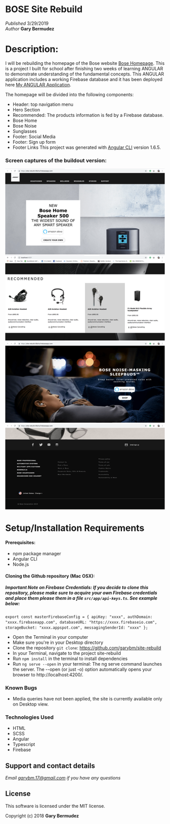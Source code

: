 # BOSE Site Rebuild

_Published_  3/29/2019 <br>
_Author_ **Gary Bermudez**

# Description:
I will be rebuilding the homepage of the Bose website [Bose Homepage](https://www.bose.com/en_us/index.html).
This is a project I built for school after finishing two weeks of learning ANGULAR to demonstrate understanding of the fundamental concepts. This ANGULAR application includes a working Firebase database and it has been deployed here [My ANGULAR Application](https://site-rebuild-80a1a.firebaseapp.com/). 

The homepage will be divided into the following components:

* Header: top navigation menu
* Hero Section
* Recommended: The products information is fed by a Firebase database.
* Bose Home
* Bose Noise
* Sunglasses
* Footer: Social Media
* Footer: Sign up form
* Footer Links
This project was generated with [Angular CLI](https://github.com/angular/angular-cli) version 1.6.5.

### Screen captures of the buildout version:

![Header and Hero sections](src/assets/images/sample1.png)
![Recommended](src/assets/images/recommended.png)
![Product](src/assets/images/sample2.png)
![Footer](src/assets/images/sample3.png)


# Setup/Installation Requirements

#### Prerequisites:
* npm package manager
* Angular CLI
* Node.js

#### Cloning the Github repository (Mac OSX):
##### Important Note on  Firebase Credentials: If you decide to clone this repository, please make sure to acquire your own Firebase credentials and place them please them in a file `src/app/api-keys.ts`. See example below:

`export const masterFirebaseConfig = {
    apiKey: "xxxx",
    authDomain: "xxxx.firebaseapp.com",
    databaseURL: "https://xxxx.firebaseio.com",
    storageBucket: "xxxx.appspot.com",
    messagingSenderId: "xxxx"
  };`

* Open the Terminal in your computer
* Make sure you're in your Desktop directory
* Clone the repository `git clone`: https://github.com/garybm/site-rebuild
* In your Terminal, navigate to the project site-rebuild
* Run `npm install` in the terminal to install dependencies
* Run `ng serve --open` in your terminal: The ng serve command launches the server. The --open (or just -o) option automatically opens your browser to http://localhost:4200/.

### Known Bugs

* Media queries have not been applied, the site is currently available only on Desktop view.

### Technologies Used
* HTML
* SCSS
* Angular
* Typescript
* Firebase

## Support and contact details

_Email garybm.17@gmail.com if you have any questions_

## License

This software is licensed under the MIT license.

Copyright (c) 2018 **Gary Bermudez**
